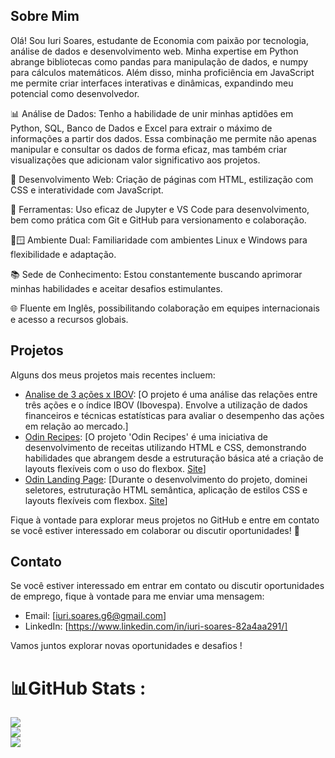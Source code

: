 ## Sobre Mim

Olá! Sou Iuri Soares, estudante de Economia com paixão por tecnologia, análise de dados e desenvolvimento web. Minha expertise em Python abrange bibliotecas como pandas para manipulação de dados, e numpy para cálculos matemáticos. Além disso, minha proficiência em JavaScript me permite criar interfaces interativas e dinâmicas, expandindo meu potencial como desenvolvedor.

📊 Análise de Dados: Tenho a habilidade de unir minhas aptidões em Python, SQL, Banco de Dados e Excel para extrair o máximo de informações a partir dos dados. Essa combinação me permite não apenas manipular e consultar os dados de forma eficaz, mas também criar visualizações que adicionam valor significativo aos projetos.

💼 Desenvolvimento Web: Criação de páginas com HTML, estilização com CSS e interatividade com JavaScript.

🔧 Ferramentas: Uso eficaz de Jupyter e VS Code para desenvolvimento, bem como prática com Git e GitHub para versionamento e colaboração.

🐧🪟 Ambiente Dual: Familiaridade com ambientes Linux e Windows para flexibilidade e adaptação.

📚 Sede de Conhecimento: Estou constantemente buscando aprimorar minhas habilidades e aceitar desafios estimulantes.

🌐 Fluente em Inglês, possibilitando colaboração em equipes internacionais e acesso a recursos globais.

## Projetos

Alguns dos meus projetos mais recentes incluem:

- [Analise de 3 ações x IBOV](https://github.com/iurisgs/Segundo-Projeto-de-Econometria-I): [O projeto é uma análise das relações entre três ações e o índice IBOV (Ibovespa). Envolve a utilização de dados financeiros e técnicas estatísticas para avaliar o desempenho das ações em relação ao mercado.]
- [Odin Recipes](https://github.com/iurisgs/odin-recipes): [O projeto 'Odin Recipes' é uma iniciativa de desenvolvimento de receitas utilizando HTML e CSS, demonstrando habilidades que abrangem desde a estruturação básica até a criação de layouts flexíveis com o uso do flexbox. [Site](https://iurisgs.github.io/odin-recipes/)]
- [Odin Landing Page](https://github.com/iurisgs/Odin-LandingPage): [Durante o desenvolvimento do projeto, dominei seletores, estruturação HTML semântica, aplicação de estilos CSS e layouts flexíveis com flexbox. [Site](https://iurisgs.github.io/Odin-LandingPage/)]

Fique à vontade para explorar meus projetos no GitHub e entre em contato se você estiver interessado em colaborar ou discutir oportunidades! 👋

## Contato

Se você estiver interessado em entrar em contato ou discutir oportunidades de emprego, fique à vontade para me enviar uma mensagem:

- Email: [iuri.soares.g6@gmail.com]
- LinkedIn: [https://www.linkedin.com/in/iuri-soares-82a4aa291/]

Vamos juntos explorar novas oportunidades e desafios ! 

# 📊GitHub Stats :
![](https://github-readme-stats.vercel.app/api?username=iurisgs&theme=dark&hide_border=false&include_all_commits=false&count_private=false)<br/>
![](https://github-readme-streak-stats.herokuapp.com/?user=iurisgs&theme=dark&hide_border=false)<br/>
![](https://github-readme-stats.vercel.app/api/top-langs/?username=iurisgs&theme=dark&hide_border=false&include_all_commits=false&count_private=false&layout=compact)

<!--
**iurisgs/iurisgs** is a ✨ _special_ ✨ repository because its `README.md` (this file) appears on your GitHub profile.

Here are some ideas to get you started:

- 🔭 I’m currently working on ...
- 🌱 I’m currently learning ...
- 👯 I’m looking to collaborate on ...
- 🤔 I’m looking for help with ...
- 💬 Ask me about ...
- 📫 How to reach me: ...
- 😄 Pronouns: ...
- ⚡ Fun fact: ...
-->
